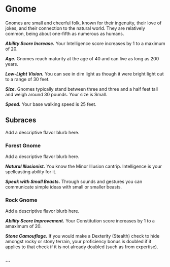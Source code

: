 # Gnome

Gnomes are small and cheerful folk, known for their ingenuity, their love of jokes, and their connection to the natural world. They are relatively common, being about one-fifth as numerous as humans.

***Ability Score Increase.*** Your Intelligence score increases by 1 to a maximum of 20.

***Age.*** Gnomes reach maturity at the age of 40 and can live as long as 200 years.

***Low-Light Vision.*** You can see in dim light as though it were bright light out to a range of 30 feet.

***Size.*** Gnomes typically stand between three and three and a half feet tall and weigh around 30 pounds. Your size is Small.

***Speed.*** Your base walking speed is 25 feet.

## Subraces

<note>
Add a descriptive flavor blurb here.
</note>

### Forest Gnome

<note>
Add a descriptive flavor blurb here.
</note>

***Natural Illusionist.*** You know the Minor Illusion cantrip. Intelligence is your spellcasting ability for it.

***Speak with Small Beasts.*** Through sounds and gestures you can communicate simple ideas with small or smaller beasts.

### Rock Gnome

<note>
Add a descriptive flavor blurb here.
</note>

***Ability Score Improvement.*** Your Constitution score increases by 1 to a amaximum of 20.

***Stone Camouflage.*** If you would make a Dexterity (Stealth) check to hide amongst rocky or stony terrain, your proficiency bonus is doubled if it applies to that check if it is not already doubled (such as from expertise).

### ...